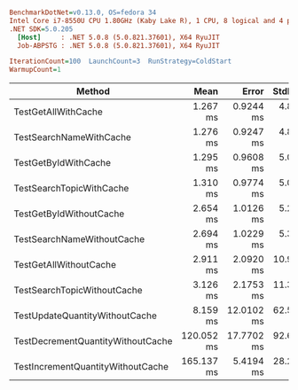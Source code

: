 ``` ini

BenchmarkDotNet=v0.13.0, OS=fedora 34
Intel Core i7-8550U CPU 1.80GHz (Kaby Lake R), 1 CPU, 8 logical and 4 physical cores
.NET SDK=5.0.205
  [Host]     : .NET 5.0.8 (5.0.821.37601), X64 RyuJIT
  Job-ABPSTG : .NET 5.0.8 (5.0.821.37601), X64 RyuJIT

IterationCount=100  LaunchCount=3  RunStrategy=ColdStart  
WarmupCount=1  

```

|                            Method |       Mean |      Error |    StdDev |      Median |         Min |         Max | Iterations | Rank |
|---------------------------------- |-----------:|-----------:|----------:|------------:|------------:|------------:|-----------:|-----:|
|               TestGetAllWithCache |   1.267 ms |  0.9244 ms |  4.818 ms |   0.7187 ms |   0.4264 ms |    51.38 ms |      300.0 |    1 |
|           TestSearchNameWithCache |   1.276 ms |  0.9247 ms |  4.819 ms |   0.7394 ms |   0.4723 ms |    53.70 ms |      300.0 |    1 |
|              TestGetByIdWithCache |   1.295 ms |  0.9608 ms |  5.007 ms |   0.7396 ms |   0.4620 ms |    52.95 ms |      300.0 |    1 |
|          TestSearchTopicWithCache |   1.310 ms |  0.9774 ms |  5.094 ms |   0.7418 ms |   0.4730 ms |    56.39 ms |      300.0 |    1 |
|           TestGetByIdWithoutCache |   2.654 ms |  1.0126 ms |  5.278 ms |   1.9657 ms |   1.4562 ms |    60.27 ms |      300.0 |    2 |
|        TestSearchNameWithoutCache |   2.694 ms |  1.0229 ms |  5.331 ms |   2.0235 ms |   1.5641 ms |    57.18 ms |      300.0 |    2 |
|            TestGetAllWithoutCache |   2.911 ms |  2.0920 ms | 10.903 ms |   1.8469 ms |   1.4553 ms |   178.65 ms |      300.0 |    3 |
|       TestSearchTopicWithoutCache |   3.126 ms |  2.1753 ms | 11.337 ms |   2.0261 ms |   1.5483 ms |   185.19 ms |      300.0 |    4 |
|    TestUpdateQuantityWithoutCache |   8.159 ms | 12.0102 ms | 62.594 ms |   3.8590 ms |   3.0299 ms | 1,085.96 ms |      300.0 |    5 |
| TestDecrementQuantityWithoutCache | 120.052 ms | 17.7702 ms | 92.614 ms | 155.0550 ms |   2.2098 ms |   578.28 ms |      300.0 |    6 |
| TestIncrementQuantityWithoutCache | 165.137 ms |  5.4194 ms | 28.244 ms | 156.7205 ms | 149.5393 ms |   392.23 ms |      300.0 |    7 |
